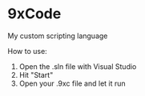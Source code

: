 # 9xCode
My custom scripting language

How to use:
1. Open the .sln file with Visual Studio
2. Hit "Start"
3. Open your .9xc file and let it run
